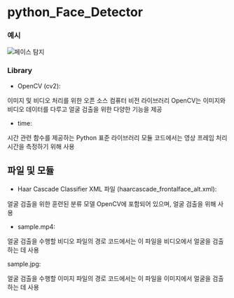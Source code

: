 # python_Face_Detector

### 예시
![페이스 탐지](https://github.com/kgw08003/python_Face_Detector/assets/109195054/06c9cf0a-03b6-4199-909c-817ed6ead721)

### Library
- OpenCV (cv2):

이미지 및 비디오 처리를 위한 오픈 소스 컴퓨터 비전 라이브러리
OpenCV는 이미지와 비디오 데이터를 다루고 얼굴 검출을 위한 다양한 기능을 제공

- time:

시간 관련 함수를 제공하는 Python 표준 라이브러리 모듈
코드에서는 영상 프레임 처리 시간을 측정하기 위해 사용

## 파일 및 모듈

- Haar Cascade Classifier XML 파일 (haarcascade_frontalface_alt.xml):

얼굴 검출을 위한 훈련된 분류 모델
OpenCV에 포함되어 있으며, 얼굴 검출을 위해 사용

- sample.mp4:

얼굴 검출을 수행할 비디오 파일의 경로
코드에서는 이 파일을 비디오에서 얼굴을 검출하는 데 사용

sample.jpg:

얼굴 검출을 수행할 이미지 파일의 경로
코드에서는 이 파일을 이미지에서 얼굴을 검출하는 데 사용

